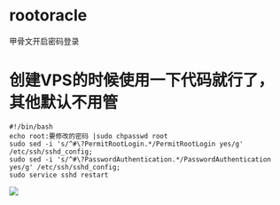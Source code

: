 # rootoracle
甲骨文开启密码登录
# 创建VPS的时候使用一下代码就行了，其他默认不用管
```
#!/bin/bash
echo root:要修改的密码 |sudo chpasswd root
sudo sed -i 's/^#\?PermitRootLogin.*/PermitRootLogin yes/g' /etc/ssh/sshd_config;
sudo sed -i 's/^#\?PasswordAuthentication.*/PasswordAuthentication yes/g' /etc/ssh/sshd_config;
sudo service sshd restart
```
![](https://uniim1.shutterfly.com/render/00-DsIcwxWj54_nKWJliUYo7n1avyETRyPSCz0leQ7CtYp_L8t1_ZY1vd8orr5jUuKEV7ntXQOewWgszVPDOQPWWw?cn=THISLIFE&res=medium&ts=1647007339)
